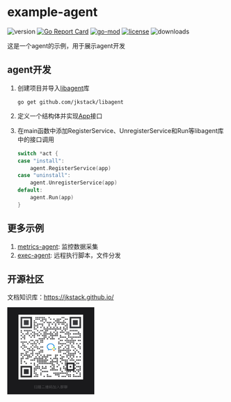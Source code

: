 # example-agent

![version](https://img.shields.io/github/v/release/jkstack/example-agent)
[![Go Report Card](https://goreportcard.com/badge/github.com/jkstack/example-agent)](https://goreportcard.com/report/github.com/jkstack/example-agent)
[![go-mod](https://img.shields.io/github/go-mod/go-version/jkstack/example-agent)](https://github.com/jkstack/example-agent)
[![license](https://img.shields.io/github/license/jkstack/example-agent)](https://opensource.org/licenses/MIT)
![downloads](https://img.shields.io/github/downloads/jkstack/example-agent/total)

这是一个agent的示例，用于展示agent开发

## agent开发

1. 创建项目并导入[libagent](github.com/jkstack/libagent)库

    ```
    go get github.com/jkstack/libagent
    ```
2. 定义一个结构体并实现[App](https://pkg.go.dev/github.com/jkstack/libagent#App)接口
3. 在main函数中添加RegisterService、UnregisterService和Run等libagent库中的接口调用

    ```go
    switch *act {
    case "install":
        agent.RegisterService(app)
    case "uninstall":
        agent.UnregisterService(app)
    default:
        agent.Run(app)
    }
    ```

## 更多示例

1. [metrics-agent](https://github.com/jkstack/metrics-agent): 监控数据采集
2. [exec-agent](https://github.com/jkstack/exec-agent): 远程执行脚本，文件分发

## 开源社区

文档知识库：https://jkstack.github.io/

<img src="docs/wechat_QR.jpg" height=200px width=200px />